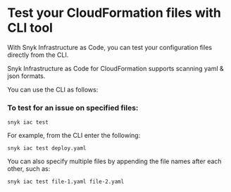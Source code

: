 # Test your CloudFormation files with CLI tool

With Snyk Infrastructure as Code, you can test your configuration files directly from the CLI.

Snyk Infrastructure as Code for CloudFormation supports scanning yaml & json formats. 

You can use the CLI as follows:

### To test for an issue on specified files:

```text
snyk iac test 
```

For example, from the CLI enter the following:

```text
snyk iac test deploy.yaml
```

You can also specify multiple files by appending the file names after each other, such as:

```text
snyk iac test file-1.yaml file-2.yaml
```

